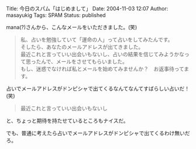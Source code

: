 Title: 今日のスパム「はじめまして」
Date: 2004-11-03 12:07
Author: masayukig
Tags: SPAM
Status: published

mana(?)さんから、こんなメールをいただきました。(笑)

> 私、占いを勉強していて「運命の人」って占いをしてみたんです。  
> そしたら、あなたのメールアドレスが出てきました。  
> 最近これと言っていい出会いもないし、占いの結果を信じてみようかなって思ったんで、メールをさせてもらいました。  
> もし、迷惑でなければ私とメールを始めてみませんか？　お返事待ってます。

占いでメールアドレスがドンピシャで出てくるなんてなんてすばらしい占いだ！(笑)

> 最近これと言っていい出会いもないし

と、ちょっと期待を持たせているところもナイスだ。

でも、普通に考えたら占いでメールアドレスがドンピシャで出てくるわけ無いだろ。
